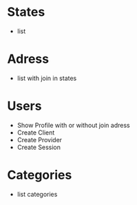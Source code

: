 # States
- list

# Adress
- list with join in states

# Users
- Show Profile with or without join adress
- Create Client
- Create Provider
- Create Session

# Categories
- list categories
